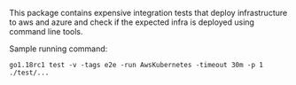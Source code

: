 This package contains expensive integration tests that deploy infrastructure to aws and azure and check if the expected infra is deployed using command line tools.

Sample running command:

```go1.18rc1 test -v -tags e2e -run AwsKubernetes -timeout 30m -p 1 ./test/...```